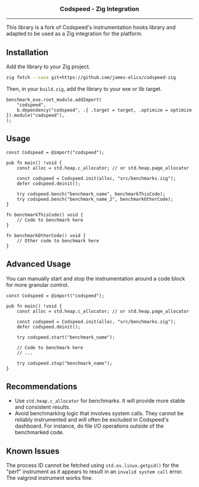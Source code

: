 <p align="center">
  <h3 align="center">Codspeed - Zig Integration</h3>
</p>

---

This library is a fork of Codspeed's instrumentation hooks library and adapted to be used as a Zig integration for the platform.

## Installation

Add the library to your Zig project.

```bash
zig fetch --save git+https://github.com/james-elicx/codspeed-zig
```

Then, in your `build.zig`, add the library to your exe or lib target.

```zig
benchmark_exe.root_module.addImport(
    "codspeed",
    b.dependency("codspeed", .{ .target = target, .optimize = optimize }).module("codspeed"),
);
```

## Usage

```zig
const Codspeed = @import("codspeed");

pub fn main() !void {
    const alloc = std.heap.c_allocator; // or std.heap.page_allocator

    const codspeed = Codspeed.init(alloc, "src/benchmarks.zig");
    defer codspeed.deinit();

    try codspeed.bench("benchmark_name", benchmarkThisCode);
    try codspeed.bench("benchmark_name_2", benchmarkOtherCode);
}

fn benchmarkThisCode() void {
    // Code to benchmark here
}

fn benchmarkOtherCode() void {
    // Other code to benchmark here
}
```

## Advanced Usage

You can manually start and stop the instrumentation around a code block for more granular control.

```zig
const Codspeed = @import("codspeed");

pub fn main() !void {
    const alloc = std.heap.c_allocator; // or std.heap.page_allocator

    const codspeed = Codspeed.init(alloc, "src/benchmarks.zig");
    defer codspeed.deinit();

    try codspeed.start("benchmark_name");

    // Code to benchmark here
    // ...

    try codspeed.stop("benchmark_name");
}
```

## Recommendations

- Use `std.heap.c_allocator` for benchmarks. It will provide more stable and consistent results.
- Avoid benchmarking logic that involves system calls. They cannot be reliably instrumented and will often be excluded in Codspeed's dashboard. For instance, do file I/O operations outside of the benchmarked code.

## Known Issues

The process ID cannot be fetched using `std.os.linux.getpid()` for the "perf" instrument as it appears to result in an `invalid system call` error. The valgrind instrument works fine.
